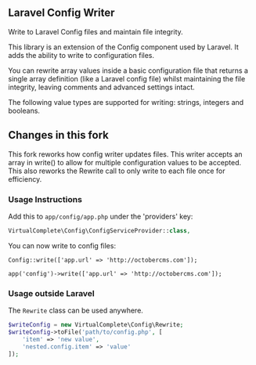 ## Laravel Config Writer

Write to Laravel Config files and maintain file integrity.

This library is an extension of the Config component used by Laravel. It adds the ability to write to configuration files.

You can rewrite array values inside a basic configuration file that returns a single array definition (like a Laravel config file) whilst maintaining the file integrity, leaving comments and advanced settings intact.

The following value types are supported for writing: strings, integers and booleans.

## Changes in this fork

This fork reworks how config writer updates files.  This writer accepts an array in write() to allow for multiple configuration values to be accepted.  This also reworks the Rewrite call to only write to each file once for efficiency.

### Usage Instructions

Add this to ```app/config/app.php``` under the 'providers' key:

```php
VirtualComplete\Config\ConfigServiceProvider::class,
```

You can now write to config files:

```
Config::write(['app.url' => 'http://octobercms.com']);
```

```
app('config')->write(['app.url' => 'http://octobercms.com']);
```

### Usage outside Laravel

The `Rewrite` class can be used anywhere.

```php
$writeConfig = new VirtualComplete\Config\Rewrite;
$writeConfig->toFile('path/to/config.php', [
    'item' => 'new value',
    'nested.config.item' => 'value'
]);
```
